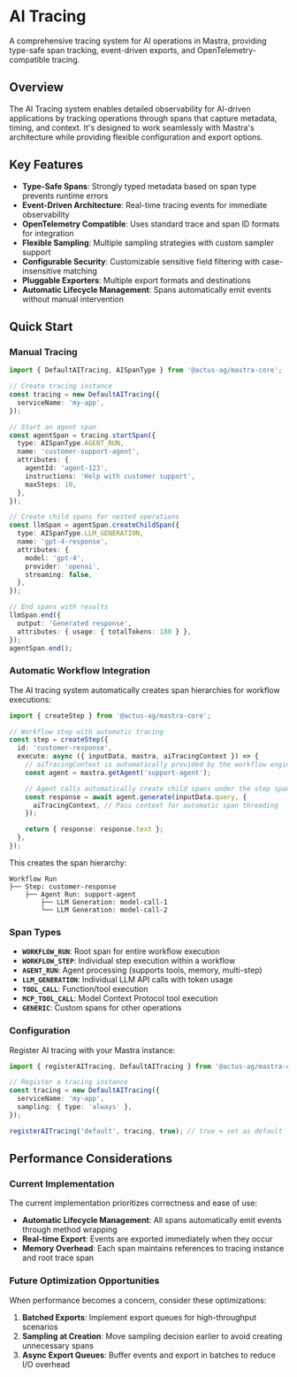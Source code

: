# AI Tracing

A comprehensive tracing system for AI operations in Mastra, providing type-safe span tracking, event-driven exports, and OpenTelemetry-compatible tracing.

## Overview

The AI Tracing system enables detailed observability for AI-driven applications by tracking operations through spans that capture metadata, timing, and context. It's designed to work seamlessly with Mastra's architecture while providing flexible configuration and export options.

## Key Features

- **Type-Safe Spans**: Strongly typed metadata based on span type prevents runtime errors
- **Event-Driven Architecture**: Real-time tracing events for immediate observability
- **OpenTelemetry Compatible**: Uses standard trace and span ID formats for integration
- **Flexible Sampling**: Multiple sampling strategies with custom sampler support
- **Configurable Security**: Customizable sensitive field filtering with case-insensitive matching
- **Pluggable Exporters**: Multiple export formats and destinations
- **Automatic Lifecycle Management**: Spans automatically emit events without manual intervention

## Quick Start

### Manual Tracing

```typescript
import { DefaultAITracing, AISpanType } from '@actus-ag/mastra-core';

// Create tracing instance
const tracing = new DefaultAITracing({
  serviceName: 'my-app',
});

// Start an agent span
const agentSpan = tracing.startSpan({
  type: AISpanType.AGENT_RUN,
  name: 'customer-support-agent',
  attributes: {
    agentId: 'agent-123',
    instructions: 'Help with customer support',
    maxSteps: 10,
  },
});

// Create child spans for nested operations
const llmSpan = agentSpan.createChildSpan({
  type: AISpanType.LLM_GENERATION,
  name: 'gpt-4-response',
  attributes: {
    model: 'gpt-4',
    provider: 'openai',
    streaming: false,
  },
});

// End spans with results
llmSpan.end({
  output: 'Generated response',
  attributes: { usage: { totalTokens: 180 } },
});
agentSpan.end();
```

### Automatic Workflow Integration

The AI tracing system automatically creates span hierarchies for workflow executions:

```typescript
import { createStep } from '@actus-ag/mastra-core';

// Workflow step with automatic tracing
const step = createStep({
  id: 'customer-response',
  execute: async ({ inputData, mastra, aiTracingContext }) => {
    // aiTracingContext is automatically provided by the workflow engine
    const agent = mastra.getAgent('support-agent');

    // Agent calls automatically create child spans under the step span
    const response = await agent.generate(inputData.query, {
      aiTracingContext, // Pass context for automatic span threading
    });

    return { response: response.text };
  },
});
```

This creates the span hierarchy:

```
Workflow Run
├── Step: customer-response
    ├── Agent Run: support-agent
        ├── LLM Generation: model-call-1
        └── LLM Generation: model-call-2
```

### Span Types

- **`WORKFLOW_RUN`**: Root span for entire workflow execution
- **`WORKFLOW_STEP`**: Individual step execution within a workflow
- **`AGENT_RUN`**: Agent processing (supports tools, memory, multi-step)
- **`LLM_GENERATION`**: Individual LLM API calls with token usage
- **`TOOL_CALL`**: Function/tool execution
- **`MCP_TOOL_CALL`**: Model Context Protocol tool execution
- **`GENERIC`**: Custom spans for other operations

### Configuration

Register AI tracing with your Mastra instance:

```typescript
import { registerAITracing, DefaultAITracing } from '@actus-ag/mastra-core';

// Register a tracing instance
const tracing = new DefaultAITracing({
  serviceName: 'my-app',
  sampling: { type: 'always' },
});

registerAITracing('default', tracing, true); // true = set as default
```

## Performance Considerations

### Current Implementation

The current implementation prioritizes correctness and ease of use:

- **Automatic Lifecycle Management**: All spans automatically emit events through method wrapping
- **Real-time Export**: Events are exported immediately when they occur
- **Memory Overhead**: Each span maintains references to tracing instance and root trace span

### Future Optimization Opportunities

When performance becomes a concern, consider these optimizations:

1. **Batched Exports**: Implement export queues for high-throughput scenarios
2. **Sampling at Creation**: Move sampling decision earlier to avoid creating unnecessary spans
3. **Async Export Queues**: Buffer events and export in batches to reduce I/O overhead
